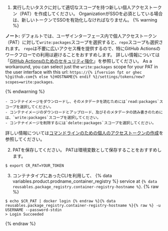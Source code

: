 1. 実行したいタスクに対して適切なスコープを持つ新しい個人アクセストークン（PAT）を作成してください。 OrganizationがSSOを必須としている場合は、新しいトークンでSSOを有効化しなければなりません。
  {% warning %}

  **ノート:** デフォルトでは、ユーザインターフェース内で個人アクセストークン（PAT）に対して`write:packages`スコープを選択すると、`repo`スコープも選択されます。 `repo`は不要に広いアクセス権を提供するので、特にGitHub Actionsのワークフローでの利用は避けることをおすすめします。 詳しい情報については「[GitHub Actionsのためのセキュリティ強化](/actions/getting-started-with-github-actions/security-hardening-for-github-actions#considering-cross-repository-access)」を参照してください。 As a workaround, you can select just the `write:packages` scope for your PAT in the user interface with this url: `https://{% ifversion fpt or ghec %}github.com{% else %}HOSTNAME{% endif %}/settings/tokens/new?scopes=write:packages`.

  {% endwarning %}

    - コンテナイメージをダウンロードし、そのメタデータを読むためには`read:packages`スコープを選択してください。
    - コンテナイメージのダウンロードとアップロード、及びそのメタデータの読み書きのためには、`write:packages`スコープを選択してください。
    - コンテナイメージを削除するには`delete:packages`スコープを選択してください。

  詳しい情報については[コマンドラインのための個人のアクセストークンの作成](/github/authenticating-to-github/creating-a-personal-access-token-for-the-command-line)を参照してください。

2. PATを保存してください。 PATは環境変数として保存することをおすすめします。
  ```shell
  $ export CR_PAT=YOUR_TOKEN
  ```
3. コンテナタイプにあったCLIを利用して、
{% data variables.product.prodname_container_registry %} service at `{% data reusables.package_registry.container-registry-hostname %}`.
  {% raw %}
  ```shell
  $ echo $CR_PAT | docker login {% endraw %}{% data reusables.package_registry.container-registry-hostname %}{% raw %} -u USERNAME --password-stdin
  > Login Succeeded
  ```
  {% endraw %}
